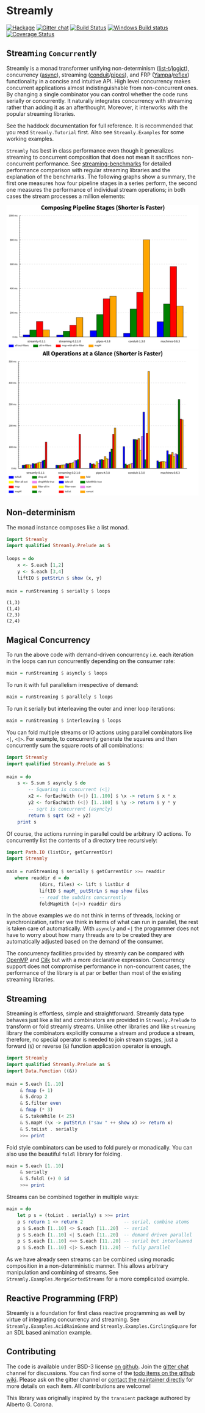 # Streamly

[![Hackage](https://img.shields.io/hackage/v/streamly.svg?style=flat)](https://hackage.haskell.org/package/streamly)
[![Gitter chat](https://badges.gitter.im/composewell/gitter.svg)](https://gitter.im/composewell/streamly)
[![Build Status](https://travis-ci.org/composewell/streamly.svg?branch=master)](https://travis-ci.org/composewell/streamly)
[![Windows Build status](https://ci.appveyor.com/api/projects/status/ajxg0c79raou9ned?svg=true)](https://ci.appveyor.com/project/harendra-kumar/streamly)
[![Coverage Status](https://coveralls.io/repos/composewell/streamly/badge.svg?branch=master&service=github)](https://coveralls.io/github/composewell/streamly?branch=master)

## Stream`ing` `Concurrent`ly

Streamly is a monad transformer unifying non-determinism
([list-t](https://hackage.haskell.org/package/list-t)/[logict](https://hackage.haskell.org/package/logict)),
concurrency ([async](https://hackage.haskell.org/package/async)),
streaming ([conduit](https://hackage.haskell.org/package/conduit)\/[pipes](https://hackage.haskell.org/package/pipes)),
and FRP ([Yampa](https://hackage.haskell.org/package/Yampa)\/[reflex](https://hackage.haskell.org/package/reflex))
functionality in a concise and intuitive API.
High level concurrency makes concurrent applications almost indistinguishable
from non-concurrent ones.  By changing a single combinator you can control
whether the code runs serially or concurrently.  It naturally integrates
concurrency with streaming rather than adding it as an afterthought.
Moreover, it interworks with the popular streaming libraries.

See the haddock documentation for full reference.  It is recommended that you
read `Streamly.Tutorial` first. Also see `Streamly.Examples` for some working
examples.

`Streamly` has best in class performance even though it generalizes streaming
to concurrent composition that does not mean it sacrifices non-concurrent
performance. See
[streaming-benchmarks](https://github.com/composewell/streaming-benchmarks) for
detailed performance comparison with regular streaming libraries and the
explanation of the benchmarks. The following graphs show a summary, the first
one measures how four pipeline stages in a series perform, the second one
measures the performance of individual stream operations; in both cases the
stream processes a million elements:

![Composing Pipeline Stages](charts/ComposingPipelineStages.svg)
![All Operations at a Glance](charts/AllOperationsataGlance.svg)

## Non-determinism

The monad instance composes like a list monad.

``` haskell
import Streamly
import qualified Streamly.Prelude as S

loops = do
    x <- S.each [1,2]
    y <- S.each [3,4]
    liftIO $ putStrLn $ show (x, y)

main = runStreaming $ serially $ loops
```
```
(1,3)
(1,4)
(2,3)
(2,4)
```

## Magical Concurrency

To run the above code with demand-driven concurrency i.e. each iteration in the
loops can run concurrently depending on the consumer rate:

``` haskell
main = runStreaming $ asyncly $ loops
```

To run it with full parallelism irrespective of demand:

``` haskell
main = runStreaming $ parallely $ loops
```

To run it serially but interleaving the outer and inner loop iterations:

``` haskell
main = runStreaming $ interleaving $ loops
```

You can fold multiple streams or IO actions using parallel combinators like
`<|`, `<|>`. For example, to concurrently generate the squares and then
concurrently sum the square roots of all combinations:

``` haskell
import Streamly
import qualified Streamly.Prelude as S

main = do
    s <- S.sum $ asyncly $ do
        -- Squaring is concurrent (<|)
        x2 <- forEachWith (<|) [1..100] $ \x -> return $ x * x
        y2 <- forEachWith (<|) [1..100] $ \y -> return $ y * y
        -- sqrt is concurrent (asyncly)
        return $ sqrt (x2 + y2)
    print s
```

Of course, the actions running in parallel could be arbitrary IO actions.  To
concurrently list the contents of a directory tree recursively:

``` haskell
import Path.IO (listDir, getCurrentDir)
import Streamly

main = runStreaming $ serially $ getCurrentDir >>= readdir
   where readdir d = do
            (dirs, files) <- lift $ listDir d
            liftIO $ mapM_ putStrLn $ map show files
            -- read the subdirs concurrently
            foldMapWith (<|>) readdir dirs
```

In the above examples we do not think in terms of threads, locking or
synchronization, rather we think in terms of what can run in parallel, the rest
is taken care of automatically. With `asyncly` and `<|` the programmer does not
have to worry about how many threads are to be created they are automatically
adjusted based on the demand of the consumer.

The concurrency facilities provided by streamly can be compared with
[OpenMP](https://en.wikipedia.org/wiki/OpenMP) and
[Cilk](https://en.wikipedia.org/wiki/Cilk) but with a more declarative
expression.  Concurrency support does not compromise performance in
non-concurrent cases, the performance of the library is at par or better than
most of the existing streaming libraries.

## Streaming

Streaming is effortless, simple and straightforward. Streamly data type behaves
just like a list and combinators are provided in `Streamly.Prelude` to
transform or fold streamly streams. Unlike other libraries and like `streaming`
library the combinators explicitly consume a stream and produce a stream,
therefore, no special operator is needed to join stream stages, just a forward
(`$`) or reverse (`&`) function application operator is enough.

```haskell
import Streamly
import qualified Streamly.Prelude as S
import Data.Function ((&))

main = S.each [1..10]
     & fmap (+ 1)
     & S.drop 2
     & S.filter even
     & fmap (* 3)
     & S.takeWhile (< 25)
     & S.mapM (\x -> putStrLn ("saw " ++ show x) >> return x)
     & S.toList . serially
     >>= print
```

Fold style combinators can be used to fold purely or monadically. You can also
use the beautiful `foldl` library for folding.

```haskell
main = S.each [1..10]
     & serially
     & S.foldl (+) 0 id
     >>= print
```

Streams can be combined together in multiple ways:

```haskell
main = do
    let p s = (toList . serially) s >>= print
    p $ return 1 <> return 2               -- serial, combine atoms
    p $ S.each [1..10] <> S.each [11..20]  -- serial
    p $ S.each [1..10] <| S.each [11..20]  -- demand driven parallel
    p $ S.each [1..10] <=> S.each [11..20] -- serial but interleaved
    p $ S.each [1..10] <|> S.each [11..20] -- fully parallel
```

As we have already seen streams can be combined using monadic composition in a
non-deterministic manner. This allows arbitrary manipulation and combining of
streams. See `Streamly.Examples.MergeSortedStreams` for a more complicated
example.

## Reactive Programming (FRP)

Streamly is a foundation for first class reactive programming as well by virtue
of integrating concurrency and streaming. See `Streamly.Examples.AcidRainGame`
and `Streamly.Examples.CirclingSquare` for an SDL based animation example.

## Contributing

The code is available under BSD-3 license
[on github](https://github.com/composewell/streamly). Join the
[gitter chat](https://gitter.im/composewell/streamly) channel for discussions.
You can find some of the
[todo items on the github wiki](https://github.com/composewell/streamly/wiki/Things-To-Do).
Please ask on the gitter channel or [contact the maintainer directly](mailto:harendra.kumar@gmail.com)
for more details on each item. All contributions are welcome!

This library was originally inspired by the `transient` package authored by
Alberto G. Corona.
